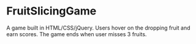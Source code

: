 # FruitSlicingGame
A game built in HTML/CSS/jQuery. Users hover on the dropping fruit and earn scores. The game ends when user misses 3 fruits.
